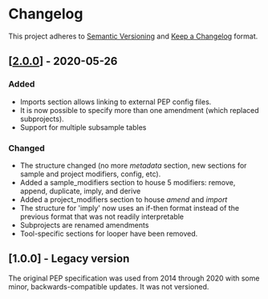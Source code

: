 # Changelog

This project adheres to [Semantic Versioning](https://semver.org/spec/v2.0.0.html) and [Keep a Changelog](https://keepachangelog.com/en/1.0.0/) format. 

## [[2.0.0](http://pep.databio.org/en/2.0.0/)] - 2020-05-26

### Added
- Imports section allows linking to external PEP config files.
- It is now possible to specify more than one amendment (which replaced subprojects).
- Support for multiple subsample tables

### Changed
- The structure changed (no more *metadata* section, new sections for sample and project modifiers, config, etc).
- Added a sample_modifiers section to house 5 modifiers: remove, append, duplicate, imply, and derive
- Added a project_modifiers section to house *amend* and *import*
- The structure for 'imply' now uses an if-then format instead of the previous format that was not readily interpretable
- Subprojects are renamed amendments
- Tool-specific sections for looper have been removed.


## [1.0.0] - Legacy version

The original PEP specification was used from 2014 through 2020 with some minor, backwards-compatible updates. It was not versioned.